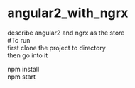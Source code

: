 # angular2_with_ngrx
describe angular2 and ngrx as the store   
#To run  
first clone the project to directory   
then go into it   

npm install   
npm start   
